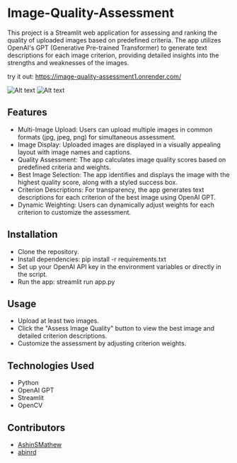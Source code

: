 # Image-Quality-Assessment


This project is a Streamlit web application for assessing and ranking the quality of uploaded images based on predefined criteria. The app utilizes OpenAI's GPT (Generative Pre-trained Transformer) to generate text descriptions for each image criterion, providing detailed insights into the strengths and weaknesses of the images.

try it out: https://image-quality-assessment1.onrender.com/

![Alt text](https://i.ibb.co/94GVFvy/Screenshot-2023-11-19-221022.png)
![Alt text](https://i.ibb.co/BwKkDZM/Screenshot-2023-11-19-221050.png)
## Features

* Multi-Image Upload: Users can upload multiple images in common formats (jpg, jpeg, png) for simultaneous assessment.
* Image Display: Uploaded images are displayed in a visually appealing layout with image names and captions.
* Quality Assessment: The app calculates image quality scores based on predefined criteria and weights.
* Best Image Selection: The app identifies and displays the image with the highest quality score, along with a styled success box.
* Criterion Descriptions: For transparency, the app generates text descriptions for each criterion of the best image using OpenAI GPT.
* Dynamic Weighting: Users can dynamically adjust weights for each criterion to customize the assessment.

## Installation

* Clone the repository.
* Install dependencies: pip install -r requirements.txt
* Set up your OpenAI API key in the environment variables or directly in the script.
* Run the app: streamlit run app.py

## Usage

* Upload at least two images.
* Click the "Assess Image Quality" button to view the best image and detailed criterion descriptions.
* Customize the assessment by adjusting criterion weights.

## Technologies Used

* Python
* OpenAI GPT
* Streamlit
* OpenCV

## Contributors

* [AshinSMathew](https://github.com/AshinSMathew)
* [abinrd](https://github.com/abinrd)
